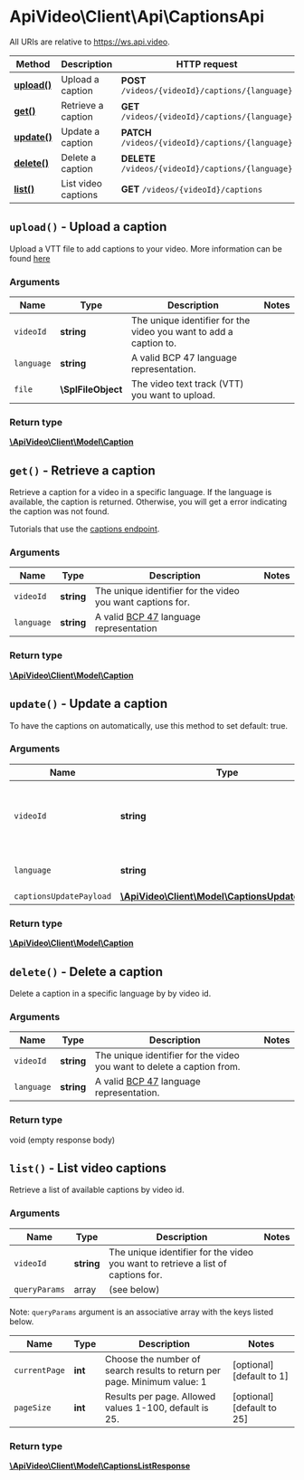 # ApiVideo\Client\Api\CaptionsApi

All URIs are relative to https://ws.api.video.

Method | Description | HTTP request
------------- | ------------- | -------------
[**upload()**](CaptionsApi.md#upload) | Upload a caption | **POST** `/videos/{videoId}/captions/{language}`
[**get()**](CaptionsApi.md#get) | Retrieve a caption | **GET** `/videos/{videoId}/captions/{language}`
[**update()**](CaptionsApi.md#update) | Update a caption | **PATCH** `/videos/{videoId}/captions/{language}`
[**delete()**](CaptionsApi.md#delete) | Delete a caption | **DELETE** `/videos/{videoId}/captions/{language}`
[**list()**](CaptionsApi.md#list) | List video captions | **GET** `/videos/{videoId}/captions`


## **`upload()` - Upload a caption**



Upload a VTT file to add captions to your video. More information can be found [here](https://docs.api.video/reference/captions)

### Arguments



Name | Type | Description | Notes
------------- | ------------- | ------------- | -------------
 `videoId` | **string**| The unique identifier for the video you want to add a caption to. |
 `language` | **string**| A valid BCP 47 language representation. |
 `file` | **\SplFileObject**| The video text track (VTT) you want to upload. |




### Return type

[**\ApiVideo\Client\Model\Caption**](../Model/Caption.md)





## **`get()` - Retrieve a caption**



Retrieve a caption for a video in a specific language. If the language is available, the caption is returned. Otherwise, you will get a error indicating the caption was not found.

Tutorials that use the [captions endpoint](https://api.video/blog/endpoints/captions).

### Arguments



Name | Type | Description | Notes
------------- | ------------- | ------------- | -------------
 `videoId` | **string**| The unique identifier for the video you want captions for. |
 `language` | **string**| A valid [BCP 47](https://github.com/libyal/libfwnt/wiki/Language-Code-identifiers) language representation |




### Return type

[**\ApiVideo\Client\Model\Caption**](../Model/Caption.md)





## **`update()` - Update a caption**



To have the captions on automatically, use this method to set default: true.

### Arguments



Name | Type | Description | Notes
------------- | ------------- | ------------- | -------------
 `videoId` | **string**| The unique identifier for the video you want to have automatic captions for. |
 `language` | **string**| A valid [BCP 47](https://github.com/libyal/libfwnt/wiki/Language-Code-identifiers) language representation. |
 `captionsUpdatePayload` | [**\ApiVideo\Client\Model\CaptionsUpdatePayload**](../Model/CaptionsUpdatePayload.md)|  |




### Return type

[**\ApiVideo\Client\Model\Caption**](../Model/Caption.md)





## **`delete()` - Delete a caption**



Delete a caption in a specific language by by video id.

### Arguments



Name | Type | Description | Notes
------------- | ------------- | ------------- | -------------
 `videoId` | **string**| The unique identifier for the video you want to delete a caption from. |
 `language` | **string**| A valid [BCP 47](https://github.com/libyal/libfwnt/wiki/Language-Code-identifiers) language representation. |




### Return type

void (empty response body)





## **`list()` - List video captions**



Retrieve a list of available captions by video id.

### Arguments


Name | Type | Description | Notes
------------- | ------------- | ------------- | ------------- 
 `videoId` | **string**| The unique identifier for the video you want to retrieve a list of captions for. |
`queryParams` | array | (see below) |


Note: `queryParams` argument is an associative array with the keys listed below.

Name | Type | Description | Notes
------------- | ------------- | ------------- | ------------- 
 `currentPage` | **int**| Choose the number of search results to return per page. Minimum value: 1 | [optional] [default to 1]
 `pageSize` | **int**| Results per page. Allowed values 1-100, default is 25. | [optional] [default to 25]






### Return type

[**\ApiVideo\Client\Model\CaptionsListResponse**](../Model/CaptionsListResponse.md)




